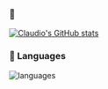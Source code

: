 ### 👋

<!--
**claudiobastos/claudiobastos** is a ✨ _special_ ✨ repository because its `README.md` (this file) appears on your GitHub profile.

Here are some ideas to get you started:

- 🔭 I’m currently working on ...
- 🌱 I’m currently learning ...
- 👯 I’m looking to collaborate on ...
- 🤔 I’m looking for help with ...
- 💬 Ask me about ...
- 📫 How to reach me: ...
- 😄 Pronouns: ...
- ⚡ Fun fact: ...
-->
[![Claudio's GitHub stats](https://github-readme-stats.vercel.app/api?username=claudiobastos)](https://github.com/claudiobastos/github-readme-stats)

### 🧠 Languages
![languages](https://github-readme-stats.vercel.app/api/top-langs/?username=claudiobastos&hide=scss&layout=compact)
